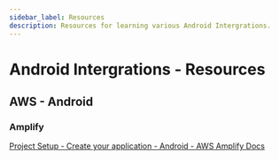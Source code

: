 ```yaml
---
sidebar_label: Resources
description: Resources for learning various Android Intergrations.
---
```


# Android Intergrations - Resources

## AWS - Android

### Amplify

[Project Setup - Create your application - Android - AWS Amplify Docs](https://docs.amplify.aws/lib/project-setup/create-application/q/platform/android/)